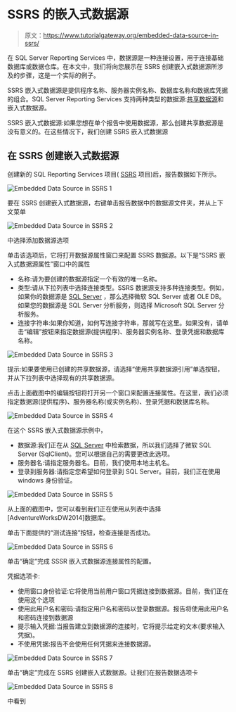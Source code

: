 # SSRS 的嵌入式数据源

> 原文：<https://www.tutorialgateway.org/embedded-data-source-in-ssrs/>

在 SQL Server Reporting Services 中，数据源是一种连接设置，用于连接基础数据库或数据仓库。在本文中，我们将向您展示在 SSRS 创建嵌入式数据源所涉及的步骤，这是一个实际的例子。

SSRS 嵌入式数据源是提供程序名称、服务器实例名称、数据库名称和数据库凭据的组合。SQL Server Reporting Services 支持两种类型的数据源:[共享数据源](https://www.tutorialgateway.org/ssrs-shared-data-source/)和嵌入式数据源。

SSRS 嵌入式数据源:如果您想在单个报告中使用数据源，那么创建共享数据源是没有意义的。在这些情况下，我们创建 SSRS 嵌入式数据源

## 在 SSRS 创建嵌入式数据源

创建新的 SQL Reporting Services 项目( [SSRS](https://www.tutorialgateway.org/ssrs/) 项目)后，报告数据如下所示。

![Embedded Data Source in SSRS 1](img/d4daeeb85230781c0545ec86da87b4d2.png)

要在 SSRS 创建嵌入式数据源，右键单击报告数据中的数据源文件夹，并从上下文菜单

![Embedded Data Source in SSRS 2](img/f0eb0f67de8d7739cf5ec914de1e3456.png)

中选择添加数据源选项

单击该选项后，它将打开数据源属性窗口来配置 SSRS 数据源。以下是“SSRS 嵌入式数据源属性”窗口中的属性

*   名称:请为要创建的数据源指定一个有效的唯一名称。
*   类型:请从下拉列表中选择连接类型。SSRS 数据源支持多种连接类型。例如，如果你的数据源是 [SQL Server](https://www.tutorialgateway.org/sql/) ，那么选择微软 SQL Server 或者 OLE DB。如果您的数据源是 SQL Server 分析服务，则选择 Microsoft SQL Server 分析服务。
*   连接字符串:如果你知道，如何写连接字符串，那就写在这里。如果没有，请单击“编辑”按钮来指定数据源(提供程序)、服务器实例名称、登录凭据和数据库名称。

![Embedded Data Source in SSRS 3](img/364115c2bbe4931fc4efad210e733633.png)

提示:如果要使用已创建的共享数据源，请选择“使用共享数据源引用”单选按钮，并从下拉列表中选择现有的共享数据源。

点击上面截图中的编辑按钮将打开另一个窗口来配置连接属性。在这里，我们必须指定数据源(提供程序)、服务器名称(或实例名称)、登录凭据和数据库名称。

![Embedded Data Source in SSRS 4](img/fad043f577d4ac8a1fb3e7d0b17ec454.png)

在这个 SSRS 嵌入式数据源示例中，

*   数据源:我们正在从 [SQL Server](https://www.tutorialgateway.org/sql/) 中检索数据，所以我们选择了微软 SQL Server (SqlClient)。您可以根据自己的需要更改此选项。
*   服务器名:请指定服务器名。目前，我们使用本地主机名。
*   登录到服务器:请指定您希望如何登录到 SQL Server。目前，我们正在使用 windows 身份验证。

![Embedded Data Source in SSRS 5](img/b395e46311c6cff040c68f969ed194f3.png)

从上面的截图中，您可以看到我们正在使用从列表中选择[AdventureWorksDW2014]数据库。

单击下面提供的“测试连接”按钮，检查连接是否成功。

![Embedded Data Source in SSRS 6](img/22331ed89e48a48e91868da9fb031477.png)

单击“确定”完成 SSSR 嵌入式数据源连接属性的配置。

凭据选项卡:

*   使用窗口身份验证:它将使用当前用户窗口凭据连接到数据源。目前，我们正在使用这个选项
*   使用此用户名和密码:请指定用户名和密码以登录数据源。报告将使用此用户名和密码连接到数据源
*   提示输入凭据:当报告建立到数据源的连接时，它将提示给定的文本(要求输入凭据)。
*   不使用凭据:报告不会使用任何凭据来连接数据源。

![Embedded Data Source in SSRS 7](img/595a840cb87e7188329fab74fb769df5.png)

单击“确定”完成在 SSRS 创建嵌入式数据源。让我们在报告数据选项卡

![Embedded Data Source in SSRS 8](img/87e9d54cadbbc89086703fb0585b2c04.png)

中看到